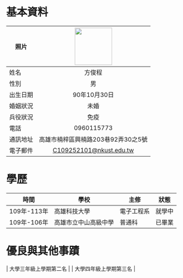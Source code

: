 # 基本資料 #
|      照片        |<img src="https://avatars.githubusercontent.com/u/22648375?v=4" width=100 height=100/>|
| ---------------- |:-----------------------------:|
| 姓名             | 方俊程                  |
| 性別             | 男                  |
| 出生日期         | 90年10月30日        |
| 婚姻狀況         | 未婚                |
| 兵役狀況         | 免疫               |
| 電話            | 0960115773          |
| 通訊地址         | 高雄市楠梓區興楠路203巷92弄30之5號 |
| 電子郵件         | C109252101@nkust.edu.tw          |

# 學歷 #

| 時間 | 學校 | 主修 | 狀態|
| ---------------- | ---------------- | ---------------- |:-----------------------------:|
| 109年-113年             | 高雄科技大學                  | 電子工程系 | 就學中 |
| 109年-106年             | 高雄市立中山高級中學  | 普通科 | 已畢業 |

# 優良與其他事蹟 #


| 大學三年級上學期第二名 |
| 大學四年級上學期第三名 |
